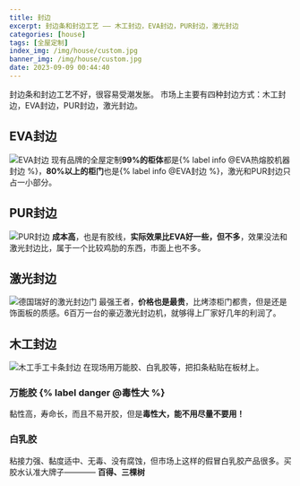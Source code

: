 ```yaml
---
title: 封边
excerpt: 封边条和封边工艺 —— 木工封边，EVA封边，PUR封边，激光封边
categories: [house]
tags: [全屋定制]
index_img: /img/house/custom.jpg
banner_img: /img/house/custom.jpg
date: 2023-09-09 00:44:40
---
```


<font class=danger-text>封边条和封边工艺不好，很容易受潮发胀。</font>
市场上主要有四种封边方式：木工封边，EVA封边，PUR封边，激光封边。

## EVA封边
![EVA封边](/img/house/banding/EVA.jpg)
现有品牌的全屋定制<b class=info-text>99%的柜体</b>都是{% label info @EVA热熔胶机器封边 %}，<b class=info-text>80%以上的柜门</b>也是{% label info @EVA封边 %}，<font class=warning-text>激光和PUR封边只占一小部分</font>。

## PUR封边
![PUR封边](/img/house/banding/PUR.jpg)
<b class=danger-text>成本高</b>，也是有胶线，<b class=warning-text>实际效果比EVA好一些，但不多</b>，效果没法和激光封边比，属于一个比较鸡肋的东西，市面上也不多。

## 激光封边
![德国瑞好的激光封边门](/img/house/banding/JG.jpg)
最强王者，<b class=warning-text>价格也是最贵</b>，比烤漆柜门都贵，但是还是饰面板的质感。<font class=info-text>6百万一台的豪迈激光封边机，就够得上厂家好几年的利润了。</font>

## 木工封边
![木工手工卡条封边](/img/house/banding/MG.jpg)
在现场用万能胶、白乳胶等，把扣条粘贴在板材上。

### 万能胶 {% label danger @毒性大 %}
<font class=info-text>黏性高，寿命长，而且不易开胶</font>，但是<b class=danger-text>毒性大，能不用尽量不要用！</b>

### 白乳胶
粘接力强、黏度适中、无毒、没有腐蚀，但市场上这样的假冒白乳胶产品很多。买胶水认准大牌子———— <b class=success-text>百得、三棵树</b>